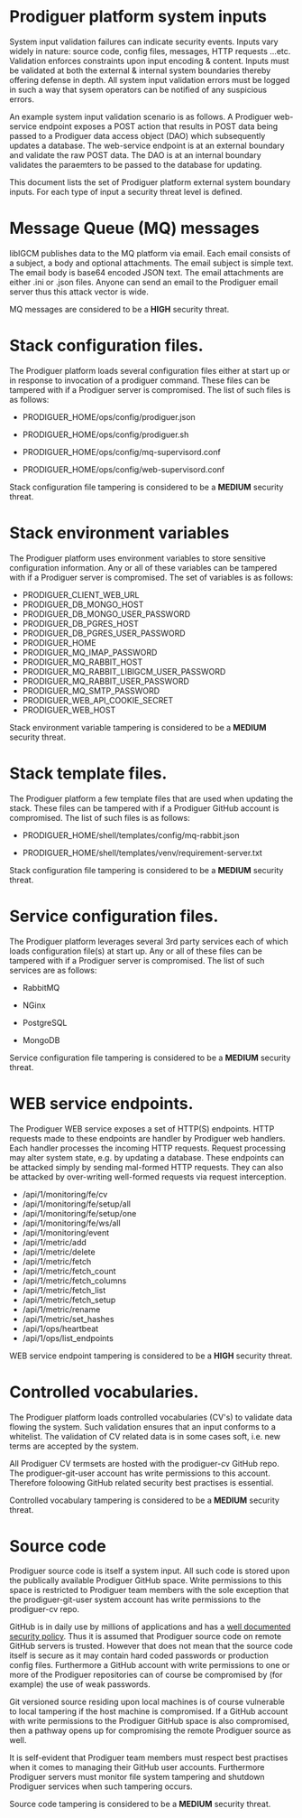 # Prodiguer platform system inputs  

System input validation failures can indicate security events.  Inputs vary widely in nature: source code, config files, messages, HTTP requests ...etc.  Validation enforces constraints upon input encoding & content.  Inputs must be validated at both the external & internal system boundaries thereby offering defense in depth.  All system input validation errors must be logged in such a way that sysem operators can be notified of any suspicious errors.  

An example system input validation scenario is as follows.  A Prodiguer web-service endpoint exposes a POST action that results in POST data being passed to a Prodiguer data access object (DAO) which subsequently updates a database.  The web-service endpoint is at an external boundary and validate the raw POST data.  The DAO is at an internal boundary validates the paraemters to be passed to the database for updating.

This document lists the set of Prodiguer platform external system boundary inputs.  For each type of input a security threat level is defined.  

# Message Queue (MQ) messages  

libIGCM publishes data to the MQ platform via email.  Each email consists of a subject, a body and optional attachments.  The email subject is simple text.  The email body is base64 encoded JSON text.  The email attachments are either .ini or .json files.  Anyone can send an email to the Prodiguer email server thus this attack vector is wide.  

MQ messages are considered to be a **HIGH** security threat.  

# Stack configuration files.  

The Prodiguer platform loads several configuration files either at start up or in response to invocation of a prodiguer command.  These files can be tampered with if a Prodiguer server is compromised.  The list of such files is as follows:  

* PRODIGUER_HOME/ops/config/prodiguer.json  

* PRODIGUER_HOME/ops/config/prodiguer.sh  

* PRODIGUER_HOME/ops/config/mq-supervisord.conf  

* PRODIGUER_HOME/ops/config/web-supervisord.conf  

Stack configuration file tampering is considered to be a **MEDIUM** security threat.  

# Stack environment variables  

The Prodiguer platform uses environment variables to store sensitive configuration information.  Any or all of these variables can be tampered with if a Prodiguer server is compromised.  The set of variables is as follows:

* PRODIGUER_CLIENT_WEB_URL   
* PRODIGUER_DB_MONGO_HOST   
* PRODIGUER_DB_MONGO_USER_PASSWORD  
* PRODIGUER_DB_PGRES_HOST  
* PRODIGUER_DB_PGRES_USER_PASSWORD  
* PRODIGUER_HOME  
* PRODIGUER_MQ_IMAP_PASSWORD  
* PRODIGUER_MQ_RABBIT_HOST  
* PRODIGUER_MQ_RABBIT_LIBIGCM_USER_PASSWORD  
* PRODIGUER_MQ_RABBIT_USER_PASSWORD  
* PRODIGUER_MQ_SMTP_PASSWORD  
* PRODIGUER_WEB_API_COOKIE_SECRET  
* PRODIGUER_WEB_HOST  

Stack environment variable tampering is considered to be a **MEDIUM** security threat.  

# Stack template files.  

The Prodiguer platform a few template files that are used when updating the stack.  These files can be tampered with if a Prodiguer GitHub account is compromised.  The list of such files is as follows:  

* PRODIGUER_HOME/shell/templates/config/mq-rabbit.json  

* PRODIGUER_HOME/shell/templates/venv/requirement-server.txt  

Stack configuration file tampering is considered to be a **MEDIUM** security threat.  

# Service configuration files.  

The Prodiguer platform leverages several 3rd party services each of which loads configuration file(s) at start up.  Any or all of these files can be tampered with if a Prodiguer server is compromised.  The list of such services are as follows:  

* RabbitMQ

* NGinx  

* PostgreSQL  

* MongoDB  

Service configuration file tampering is considered to be a **MEDIUM** security threat.

# WEB service endpoints.  

The Prodiguer WEB service exposes a set of HTTP(S) endpoints.  HTTP requests made to these endpoints are handler by Prodiguer web handlers.  Each handler processes the incoming HTTP requests.  Request processing may alter system state, e.g. by updating a database.  These endpoints can be attacked simply by sending mal-formed HTTP requests.  They can also be attacked by over-writing well-formed requests via request interception.  

* /api/1/monitoring/fe/cv
* /api/1/monitoring/fe/setup/all
* /api/1/monitoring/fe/setup/one
* /api/1/monitoring/fe/ws/all
* /api/1/monitoring/event
* /api/1/metric/add
* /api/1/metric/delete
* /api/1/metric/fetch
* /api/1/metric/fetch_count
* /api/1/metric/fetch_columns
* /api/1/metric/fetch_list
* /api/1/metric/fetch_setup
* /api/1/metric/rename
* /api/1/metric/set_hashes
* /api/1/ops/heartbeat
* /api/1/ops/list_endpoints

WEB service endpoint tampering is considered to be a **HIGH** security threat.  

# Controlled vocabularies.  

The Prodiguer platform loads controlled vocabularies (CV's) to validate data flowing the system.  Such validation ensures that an input conforms to a whitelist.  The validation of CV related data is in some cases soft, i.e. new terms are accepted by the system.  

All Prodiguer CV termsets are hosted with the prodiguer-cv GitHub repo.  The prodiguer-git-user account has write permissions to this account.  Therefore foloowing GitHub related security best practises is essential.

Controlled vocabulary tampering is considered to be a **MEDIUM** security threat.  

# Source code  

Prodiguer source code is itself a system input.  All such code is stored upon the publically available Prodiguer GitHub space.  Write permissions to this space is restricted to Prodiguer team members with the sole exception that the prodiguer-git-user system account has write permissions to the prodiguer-cv repo.  

GitHub is in daily use by millions of applications and has a [well documented security policy](https://help.github.com/articles/github-security/).  Thus it is assumed that Prodiguer source code on remote GitHub servers is trusted.  However that does not mean that the source code itself is secure as it may contain hard coded passwords or production config files.  Furthermore a GitHub account with write permissions to one or more of the Prodiguer repositories can of course be compromised by (for example) the use of weak passwords.  

Git versioned source residing upon local machines is of course vulnerable to local tampering if the host machine is compromised.  If a GitHub account with write permissions to the Prodiguer GitHub space is also compromised, then a pathway opens up for compromising the remote Prodiguer source as well.  

It is self-evident that Prodiguer team members must respect best practises when it comes to managing their GitHub user accounts.  Furthermore Prodiguer servers must monitor file system tampering and shutdown Prodiguer services when such tampering occurs.  

Source code tampering is considered to be a **MEDIUM** security threat.

